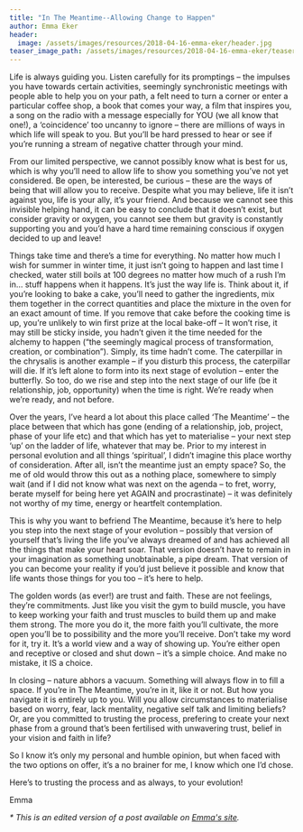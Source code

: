 ```yaml
---
title: "In The Meantime--Allowing Change to Happen"
author: Emma Eker
header:
  image: /assets/images/resources/2018-04-16-emma-eker/header.jpg
teaser_image_path: /assets/images/resources/2018-04-16-emma-eker/teaser.jpg
---
```


Life is always guiding you. Listen carefully for its promptings – the impulses you have towards certain activities, seemingly synchronistic meetings with people able to help you on your path, a felt need to turn a corner or enter a particular coffee shop, a book that comes your way, a film that inspires you, a song on the radio with a message especially for YOU (we all know that one!), a ‘coincidence’ too uncanny to ignore – there are millions of ways in which life will speak to you. But you’ll be hard pressed to hear or see if you’re running a stream of negative chatter through your mind.

From our limited perspective, we cannot possibly know what is best for us, which is why you’ll need to allow life to show you something you’ve not yet considered. Be open, be interested, be curious – these are the ways of being that will allow you to receive. Despite what you may believe, life it isn’t against you, life is your ally, it’s your friend. And because we cannot see this invisible helping hand, it can be easy to conclude that it doesn’t exist, but consider gravity or oxygen, you cannot see them but gravity is constantly supporting you and you’d have a hard time remaining conscious if oxygen decided to up and leave!

Things take time and there’s a time for everything. No matter how much I wish for summer in winter time, it just isn’t going to happen and last time I checked, water still boils at 100 degrees no matter how much of a rush I’m in… stuff happens when it happens. It’s just the way life is. Think about it, if you’re looking to bake a cake, you’ll need to gather the ingredients, mix them together in the correct quantities and place the mixture in the oven for an exact amount of time. If you remove that cake before the cooking time is up, you’re unlikely to win first prize at the local bake-off – It won’t rise, it may still be sticky inside, you hadn’t given it the time needed for the alchemy to happen (“the seemingly magical process of transformation, creation, or combination”).  Simply, its time hadn’t come. The caterpillar in the chrysalis is another example – if you disturb this process, the caterpillar will die. If it’s left alone to form into its next stage of evolution – enter the butterfly. So too, do we rise and step into the next stage of our life (be it relationship, job, opportunity) when the time is right. We’re ready when we’re ready, and not before.

Over the years, I’ve heard a lot about this place called ‘The Meantime’ – the place between that which has gone (ending of a relationship, job, project, phase of your life etc) and that which has yet to materialise – your next step ‘up’ on the ladder of life, whatever that may be. Prior to my interest in personal evolution and all things ‘spiritual’, I didn’t imagine this place worthy of consideration. After all, isn’t the meantime just an empty space? So, the me of old would throw this out as a nothing place, somewhere to simply wait (and if I did not know what was next on the agenda – to fret, worry, berate myself for being here yet AGAIN and procrastinate) – it was definitely not worthy of my time, energy or heartfelt contemplation.

This is why you want to befriend The Meantime, because it’s here to help you step into the next stage of your evolution – possibly that version of yourself that’s living the life you’ve always dreamed of and has achieved all the things that make your heart soar. That version doesn’t have to remain in your imagination as something unobtainable, a pipe dream. That version of you can become your reality if you’d just believe it possible and know that life wants those things for you too – it’s here to help.

The golden words (as ever!) are trust and faith. These are not feelings, they’re commitments. Just like you visit the gym to build muscle, you have to keep working your faith and trust muscles to build them up and make them strong. The more you do it, the more faith you’ll cultivate, the more open you’ll be to possibility and the more you’ll receive. Don’t take my word for it, try it. It’s a world view and a way of showing up. You’re either open and receptive or closed and shut down – it’s a simple choice. And make no mistake, it IS a choice.

In closing – nature abhors a vacuum. Something will always flow in to fill a space. If you’re in The Meantime, you’re in it, like it or not. But how you navigate it is entirely up to you. Will you allow circumstances to materialise based on worry, fear, lack mentality, negative self talk and limiting beliefs? Or, are you committed to trusting the process, prefering to create your next phase from a ground that’s been fertilised with unwavering trust, belief in your vision and faith in life?

So I know it’s only my personal and humble opinion, but when faced with the two options on offer, it’s a no brainer for me, I know which one I’d chose.

Here’s to trusting the process and as always, to your evolution!

Emma

_* This is an edited version of a post available on [Emma's site](https://emmaeker.com/in-the-meantime-allowing-change-to-happen)._